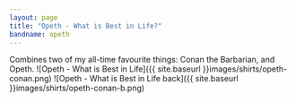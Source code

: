 ```yaml
---
layout: page
title: "Opeth - What is Best in Life?"
bandname: opeth
---
```


Combines two of my all-time favourite things: Conan the Barbarian, and Opeth.
![Opeth - What is Best in Life]({{ site.baseurl }}images/shirts/opeth-conan.png)
![Opeth - What is Best in Life back]({{ site.baseurl }}images/shirts/opeth-conan-b.png)
